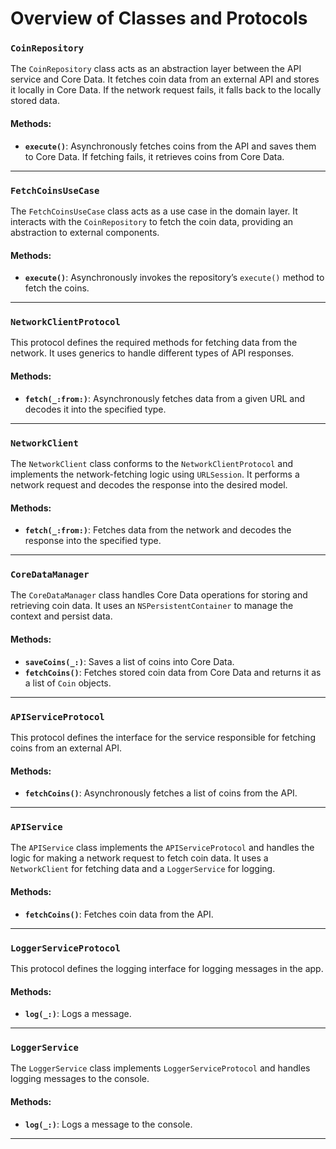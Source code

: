 # Overview of Classes and Protocols

### `CoinRepository`
The `CoinRepository` class acts as an abstraction layer between the API service and Core Data. It fetches coin data from an external API and stores it locally in Core Data. If the network request fails, it falls back to the locally stored data.

#### Methods:
- **`execute()`**: Asynchronously fetches coins from the API and saves them to Core Data. If fetching fails, it retrieves coins from Core Data.

---

### `FetchCoinsUseCase`
The `FetchCoinsUseCase` class acts as a use case in the domain layer. It interacts with the `CoinRepository` to fetch the coin data, providing an abstraction to external components.

#### Methods:
- **`execute()`**: Asynchronously invokes the repository’s `execute()` method to fetch the coins.

---

### `NetworkClientProtocol`
This protocol defines the required methods for fetching data from the network. It uses generics to handle different types of API responses.

#### Methods:
- **`fetch(_:from:)`**: Asynchronously fetches data from a given URL and decodes it into the specified type.

---

### `NetworkClient`
The `NetworkClient` class conforms to the `NetworkClientProtocol` and implements the network-fetching logic using `URLSession`. It performs a network request and decodes the response into the desired model.

#### Methods:
- **`fetch(_:from:)`**: Fetches data from the network and decodes the response into the specified type.

---

### `CoreDataManager`
The `CoreDataManager` class handles Core Data operations for storing and retrieving coin data. It uses an `NSPersistentContainer` to manage the context and persist data.

#### Methods:
- **`saveCoins(_:)`**: Saves a list of coins into Core Data.
- **`fetchCoins()`**: Fetches stored coin data from Core Data and returns it as a list of `Coin` objects.

---

### `APIServiceProtocol`
This protocol defines the interface for the service responsible for fetching coins from an external API.

#### Methods:
- **`fetchCoins()`**: Asynchronously fetches a list of coins from the API.

---

### `APIService`
The `APIService` class implements the `APIServiceProtocol` and handles the logic for making a network request to fetch coin data. It uses a `NetworkClient` for fetching data and a `LoggerService` for logging.

#### Methods:
- **`fetchCoins()`**: Fetches coin data from the API.

---

### `LoggerServiceProtocol`
This protocol defines the logging interface for logging messages in the app.

#### Methods:
- **`log(_:)`**: Logs a message.

---

### `LoggerService`
The `LoggerService` class implements `LoggerServiceProtocol` and handles logging messages to the console.

#### Methods:
- **`log(_:)`**: Logs a message to the console.

---
